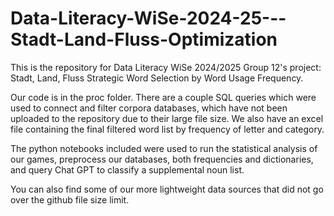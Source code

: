 # Data-Literacy-WiSe-2024-25---Stadt-Land-Fluss-Optimization

This is the repository for Data Literacy WiSe 2024/2025 Group 12's project: Stadt, Land, Fluss Strategic Word Selection by Word Usage Frequency. 

Our code is in the proc folder. There are a couple SQL queries which were used to connect and filter corpora databases, which have not been uploaded to the repository due to their large file size. We also have an excel file containing the final filtered word list by frequency of letter and category. 

The python notebooks included were used to run the statistical analysis of our games, preprocess our databases, both frequencies and dictionaries, and query Chat GPT to classify a supplemental noun list. 

You can also find some of our more lightweight data sources that did not go over the github file size limit.

